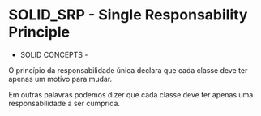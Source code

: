 # SOLID_SRP - Single Responsability Principle
- SOLID CONCEPTS -

O princípio da responsabilidade única declara que cada classe deve ter apenas um motivo para mudar.

Em outras palavras podemos dizer que cada classe deve ter apenas uma responsabilidade a ser cumprida.
